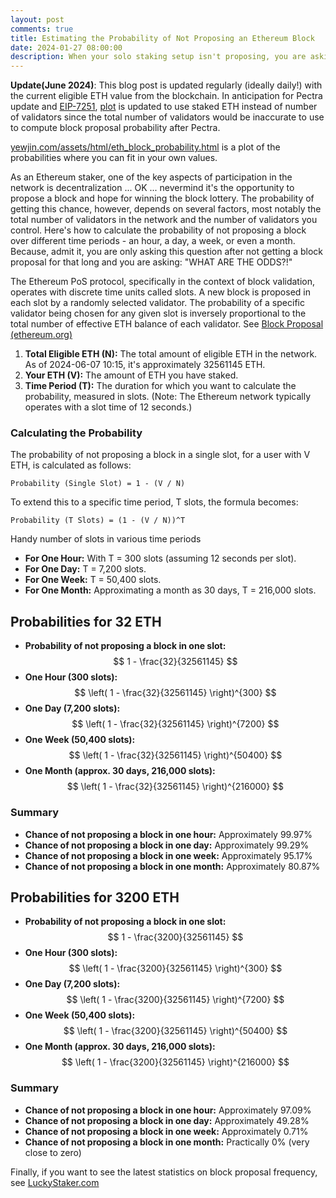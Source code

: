```yaml
---
layout: post
comments: true
title: Estimating the Probability of Not Proposing an Ethereum Block
date: 2024-01-27 08:00:00
description: When your solo staking setup isn't proposing, you are asking "WHAT ARE THE ODDS?!"
---
```

**Update(June 2024)**: This blog post is updated regularly (ideally daily!) with the current eligible ETH value from the blockchain. In anticipation for Pectra update and [EIP-7251](https://eips.ethereum.org/EIPS/eip-7251), [plot](https://www.yewjin.com/assets/html/eth_block_probability.html) is updated to use staked ETH instead of number of validators since the total number of validators would be inaccurate to use to compute block proposal probability after Pectra.

[yewjin.com/assets/html/eth_block_probability.html](https://www.yewjin.com/assets/html/eth_block_probability.html) is a plot of the probabilities where you can fit in your own values.

As an Ethereum staker, one of the key aspects of participation in the network is decentralization ... OK ... nevermind it's the opportunity to propose a block and hope for winning the block lottery. The probability of getting this chance, however, depends on several factors, most notably the total number of validators in the network and the number of validators you control. Here's how to calculate the probability of not proposing a block over different time periods - an hour, a day, a week, or even a month. Because, admit it, you are only asking this question after not getting a block proposal for that long and you are asking: "WHAT ARE THE ODDS?!"

The Ethereum PoS protocol, specifically in the context of block validation, operates with discrete time units called slots. A new block is proposed in each slot by a randomly selected validator. The probability of a specific validator being chosen for any given slot is inversely proportional to the total number of effective ETH balance of each validator. See [Block Proposal (ethereum.org)](https://ethereum.org/en/developers/docs/consensus-mechanisms/pos/block-proposal/)

1. **Total Eligible ETH (N):** The total amount of eligible ETH in the network. As of 2024-06-07 10:15, it's approximately 32561145 ETH.
2. **Your ETH (V):** The amount of ETH you have staked.
3. **Time Period (T):** The duration for which you want to calculate the probability, measured in slots. (Note: The Ethereum network typically operates with a slot time of 12 seconds.)

### Calculating the Probability

The probability of not proposing a block in a single slot, for a user with V ETH, is calculated as follows:
```
Probability (Single Slot) = 1 - (V / N)
```

To extend this to a specific time period, T slots, the formula becomes:
```
Probability (T Slots) = (1 - (V / N))^T
```

Handy number of slots in various time periods

- **For One Hour:** With T = 300 slots (assuming 12 seconds per slot).
- **For One Day:** T = 7,200 slots.
- **For One Week:** T = 50,400 slots.
- **For One Month:** Approximating a month as 30 days, T = 216,000 slots.

## Probabilities for 32 ETH

- **Probability of not proposing a block in one slot:** $$ 1 - \frac{32}{32561145} $$
- **One Hour (300 slots):** $$ \left( 1 - \frac{32}{32561145} \right)^{300} $$
- **One Day (7,200 slots):** $$ \left( 1 - \frac{32}{32561145} \right)^{7200} $$
- **One Week (50,400 slots):** $$ \left( 1 - \frac{32}{32561145} \right)^{50400} $$
- **One Month (approx. 30 days, 216,000 slots):** $$ \left( 1 - \frac{32}{32561145} \right)^{216000} $$

### Summary
- **Chance of not proposing a block in one hour:** Approximately 99.97%
- **Chance of not proposing a block in one day:** Approximately 99.29%
- **Chance of not proposing a block in one week:** Approximately 95.17%
- **Chance of not proposing a block in one month:** Approximately 80.87%

## Probabilities for 3200 ETH

- **Probability of not proposing a block in one slot:** $$ 1 - \frac{3200}{32561145} $$
- **One Hour (300 slots):** $$ \left( 1 - \frac{3200}{32561145} \right)^{300} $$
- **One Day (7,200 slots):** $$ \left( 1 - \frac{3200}{32561145} \right)^{7200} $$
- **One Week (50,400 slots):** $$ \left( 1 - \frac{3200}{32561145} \right)^{50400} $$
- **One Month (approx. 30 days, 216,000 slots):** $$ \left( 1 - \frac{3200}{32561145} \right)^{216000} $$

### Summary
- **Chance of not proposing a block in one hour:** Approximately 97.09%
- **Chance of not proposing a block in one day:** Approximately 49.28%
- **Chance of not proposing a block in one week:** Approximately 0.71%
- **Chance of not proposing a block in one month:** Practically 0% (very close to zero)

Finally, if you want to see the latest statistics on block proposal frequency, see [LuckyStaker.com](https://luckystaker.com/home/)